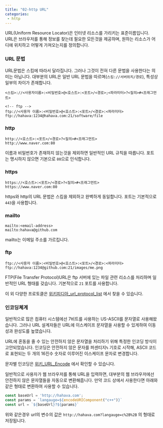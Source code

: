 ```yaml
---
title: "02-http URL"
categories:
 - http
---
```


URL(Uniform Resource Locator)은 인터넷 리소스를 가리키는 표준이름입니다. URL은 브라우저를 통해 정보를 찾는데 필요한 모든것을 제공하며, 원하는 리소스가 어디에 위치하고 어떻게 가져오는지를 정의합니다.  

### URL 문법
URL문법은 스킴에 따라서 달라집니다. 그러나 그것이 전혀 다른 문법을 사용한다는 의미는 아닙니다. 대부분의 URL은 일반 URL 문법을 따르며(`스킴://서버위치/경로`), 특성상 일부의 차이가 존재합니다.

```http
<스킴>://<사용자이름>:<비밀번호>@<호스트>:<포트>/<경로>;<파라미터>?<질의>#<프래그먼트>

<!-- ftp -->
ftp://<사용자 이름>:<비밀번호>@<호스트>:<포트>/<경로>:<파라미터>
ftp://hahava:1234@hahava.com:21/software/file
```

### http
```http
http://<호스트>:<포트>/<경로>?<질의>#<프래그먼트>  
http://www.naver.com:80
```

이름과 비밀번호가 존재하지 않는것을 제외하면 일반적인 URL 규칙을 따릅니다. 포트는 명시하지 않으면 기본으로 `80`으로 인식합니다.


### https
```http
https://<호스트>:<포트>/<경로>?<질의>#<프래그먼트>  
https://www.naver.com:80
```

https와 http의 URL 문법은 스킴을 제외하고 완벽하게 동일합니다. 포트는 기본적으로 `443`을 사용합니다.

### mailto
```http
mailto:<email-address>
mailto:hahava@github.com
```

mailto는 이메일 주소를 가르킵니다. 

### ftp
```http
ftp://<사용자 이름>:<비밀번호>@<호스트>:<포트>/<경로>:<파라미터>
ftp://hahava:1234@github.com:21/images/me.png
```

FTP(File Transfer Protocol)URL은 ftp 서버에 있는 파일 관련 리소스를 처리하며 일반적인 URL 형태를 갖습니다. 기본적으로 `21` 포트를 사용합니다.

이 외 다양한 프로토클은 [위키피디아_url_protocol_list](https://en.wikipedia.org/wiki/List_of_URI_schemes) 에서 찾을 수 있습니다.

### 인코딩쳬계
일반적으로 많은 컴퓨터 시스템에선 7비트를 사용하는 US-ASCII를 문자열로 사용해왔습니다. 그러나 URL 설계자들은 URL에 이스케이프 문자열을 사용할 수 있게하여 이동성과 완성도를 높였습니다.

URL에 혼동을 줄 수 있는 안전하지 않은 문자열을 처리하기 위해 특정한 인코딩 방식이 고안되었습니다. 인코딩은 안전하지 않은 문자를 퍼센티지`%` 기호로 시작해, ASCII 코드로 표현되는 두 개의 16진수 숫자로 이루어진 이스케이프 문자로 변경합니다.

문자별 인코딩은 [위키_URL_Encode](https://en.wikipedia.org/wiki/Percent-encoding) 에서 확인할 수 있습니다. 

일반적으로 사용자가 웹 브라우저를 통해 URL을 입력하면, 대부분의 웹 브라우저에선 안전하지 않은 문자열들을 자동으로 변환해줍니다. 만약 코드 상에서 사용한다면 아래와 같은 형태로 변환하여 사용할 수 있습니다.

```javascript
const baseUrl = 'http://hahava.com';
const params = `langauge=${encodeURIComponent("c++")}`
const url = `${baseUrl}?${params}`
```

위와 같은경우 url의 변수의 값은 `http://hahava.com?langauge=c%2B%2B` 의 형태로 저장됩니다.

